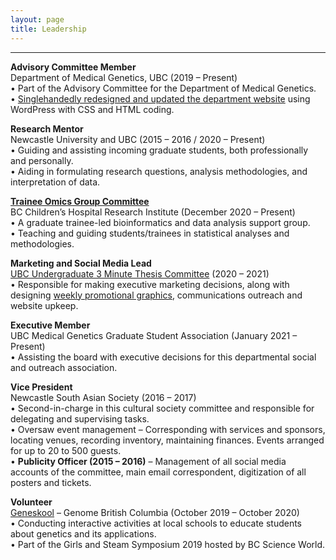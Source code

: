 ```yaml
--- 
layout: page
title: Leadership
---  
```

<hr>

**Advisory Committee Member**  
Department of Medical Genetics, UBC (2019 – Present)  
• Part of the Advisory Committee for the Department of Medical Genetics.  
• [Singlehandedly redesigned and updated the department website](https://medgen.med.ubc.ca/) using WordPress with CSS and HTML coding.  
  
**Research Mentor**   
Newcastle University and UBC (2015 – 2016 / 2020 – Present)  
• Guiding and assisting incoming graduate students, both professionally and personally.  
• Aiding in formulating research questions, analysis methodologies, and interpretation of data.   
 
**[Trainee Omics Group Committee](https://bcchr.ca/tog)**  
BC Children’s Hospital Research Institute (December 2020 – Present)  
• A graduate trainee-led bioinformatics and data analysis support group.  
• Teaching and guiding students/trainees in statistical analyses and methodologies.  
 
**Marketing and Social Media Lead**  
[UBC Undergraduate 3 Minute Thesis Committee](http://3mt.ca/) (2020 – 2021)  
• Responsible for making executive marketing decisions, along with designing [weekly promotional graphics](https://twitter.com/ubc3mt/status/1359683538581401606/photo/1), communications outreach and website upkeep.  
  
**Executive Member**  
UBC Medical Genetics Graduate Student Association (January 2021 – Present)  
• Assisting the board with executive decisions for this departmental social and outreach association.  

**Vice President**  
Newcastle South Asian Society (2016 – 2017)  
• Second-in-charge in this cultural society committee and responsible for delegating and supervising tasks.  
• Oversaw event management – Corresponding with services and sponsors, locating venues, recording inventory, maintaining finances. Events arranged for up to 20 to 500 guests.  
• **Publicity Officer (2015 – 2016)** – Management of all social media accounts of the committee, main email correspondent, digitization of all posters and tickets.      

**Volunteer**   
[Geneskool](https://www.genomebc.ca/education/what-is-geneskool/) – Genome British Columbia (October 2019 – October 2020)  
• Conducting interactive activities at local schools to educate students about genetics and its applications.  
• Part of the Girls and Steam Symposium 2019 hosted by BC Science World.
